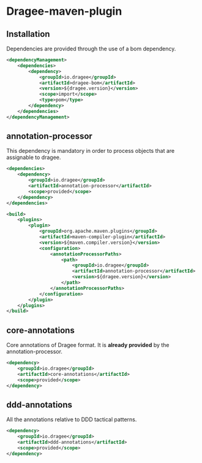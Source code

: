 # Dragee-maven-plugin

## Installation

Dependencies are provided through the use of a bom dependency.

```xml
<dependencyManagement>
    <dependencies>
        <dependency>
            <groupId>io.dragee</groupId>
            <artifactId>dragee-bom</artifactId>
            <version>${dragee.version}</version>
            <scope>import</scope>
            <type>pom</type>
        </dependency>
    </dependencies>
</dependencyManagement>
```

## annotation-processor

This dependency is mandatory in order to process objects that are assignable to dragee.

```xml
<dependencies>
    <dependency>
        <groupId>io.dragee</groupId>
        <artifactId>annotation-processor</artifactId>
        <scope>provided</scope>
    </dependency>
</dependencies>

<build>
    <plugins>
        <plugin>
            <groupId>org.apache.maven.plugins</groupId>
            <artifactId>maven-compiler-plugin</artifactId>
            <version>${maven.compiler.version}</version>
            <configuration>
                <annotationProcessorPaths>
                    <path>
                        <groupId>io.dragee</groupId>
                        <artifactId>annotation-processor</artifactId>
                        <version>${dragee.version}</version>
                    </path>
                </annotationProcessorPaths>
            </configuration>
        </plugin>
    </plugins>
</build>
```

## core-annotations

Core annotations of Dragee format. It is **already provided** by the annotation-processor.

```xml
<dependency>
    <groupId>io.dragee</groupId>
    <artifactId>core-annotations</artifactId>
    <scope>provided</scope>
</dependency>
```

## ddd-annotations

All the annotations relative to DDD tactical patterns.

```xml
<dependency>
    <groupId>io.dragee</groupId>
    <artifactId>ddd-annotations</artifactId>
    <scope>provided</scope>
</dependency>
```